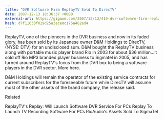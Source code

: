 ```yaml
---
title: "DVR Software Firm ReplayTV Sold To DirecTV"
date: 2007-12-13 18:36:37 +0000
external-url: https://gigaom.com/2007/12/13/419-dvr-software-firm-replaytv-sold-to-directv/
hash: d7f11633f029d25a3ece8c176a402ad4
---
```


ReplayTV, one of the pioneers in the DVR business and now in its faded glory, has been sold by its Japanese owner D&M Holdings to DirecTV, (NYSE: DTV) for an undisclosed sum. D&M bought the ReplayTV business along with portable music player brand Rio in 2003 for about $36 million...it sold off Rio MP3 branded player business to Sigmatel in 2005, and has turned around ReplayTV's focus from the DVR box to being a software players in the DVR sector. More here.



D&M Holdings will remain the operator of the existing service contracts for current subscribers for the foreseeable future while DirecTV will assume most of the other assets of the brand company, the release said.


Related


ReplayTV's Replay: Will Launch Software DVR Service For PCs
Replay To Launch TV Recording Software For PCs
RioAudio's Assets Sold To SigmaTel
